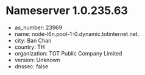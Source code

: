 # Nameserver 1.0.235.63

* as_number: 23969
* name: node-l6n.pool-1-0.dynamic.totinternet.net.
* city: Ban Chan
* country: TH
* organization: TOT Public Company Limited
* version: Unknown
* dnssec: false
